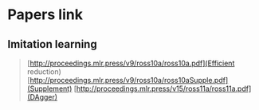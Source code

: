 # Papers link
## Imitation learning
>[http://proceedings.mlr.press/v9/ross10a/ross10a.pdf](Efficient reduction)
>[http://proceedings.mlr.press/v9/ross10a/ross10aSupple.pdf](Supplement)
>[http://proceedings.mlr.press/v15/ross11a/ross11a.pdf](DAgger)
